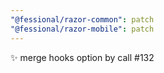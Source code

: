 ```yaml
---
"@fessional/razor-common": patch
"@fessional/razor-mobile": patch
---
```


✨ merge hooks option by call #132
